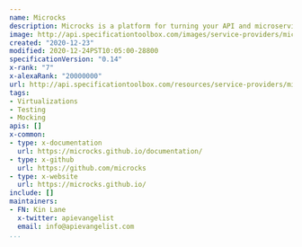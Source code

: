 ```yaml
---
name: Microcks
description: Microcks is a platform for turning your API and microservices assets - OpenAPI specs, AsyncAPI specs, Postman collections, SoapUI projects - into live mocks in seconds. It also reuses these assets for running compliance and non-regression tests against your API implementation. We provide integrations with Jenkins, Tekton and many others through a simple CLI.
image: http://api.specificationtoolbox.com/images/service-providers/microcks.jpg
created: "2020-12-23"
modified: 2020-12-24PST10:05:00-28800
specificationVersion: "0.14"
x-rank: "7"
x-alexaRank: "20000000"
url: http://api.specificationtoolbox.com/resources/service-providers/microcks/
tags:
- Virtualizations
- Testing
- Mocking
apis: []
x-common:
- type: x-documentation
  url: https://microcks.github.io/documentation/
- type: x-github
  url: https://github.com/microcks
- type: x-website
  url: https://microcks.github.io/
include: []
maintainers:
- FN: Kin Lane
  x-twitter: apievangelist
  email: info@apievangelist.com
...
```

